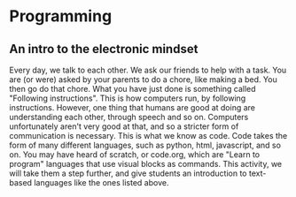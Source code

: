 # Programming
## An intro to the electronic mindset
Every day, we talk to each other. We ask our friends to help with a task. You are (or were) asked by your parents to do a chore, like making a bed. You then go do that chore. What you have just done is something called "Following instructions". This is how computers run, by following instructions. However, one thing that humans are good at doing are understanding each other, through speech and so on. Computers unfortunately aren't very good at that, and so a stricter form of communication is necessary. This is what we know as code. Code takes the form of many different languages, such as python, html, javascript, and so on. You may have heard of scratch, or code.org, which are "Learn to program" languages that use visual blocks as commands. This activity, we will take them a step further, and give students an introduction to text-based languages like the ones listed above.
